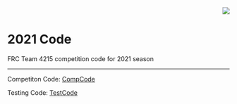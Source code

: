 <img align="right" src="https://avatars2.githubusercontent.com/u/10326347?s=200&v=4">
<br />


# 2021 Code
FRC Team 4215 competition code for 2021 season
****
Competiton Code: [CompCode](https://github.com/TrinityTrihawks/2021/tree/main/CompCode)

Testing Code: [TestCode](https://github.com/TrinityTrihawks/2021/tree/main/TestCode)
